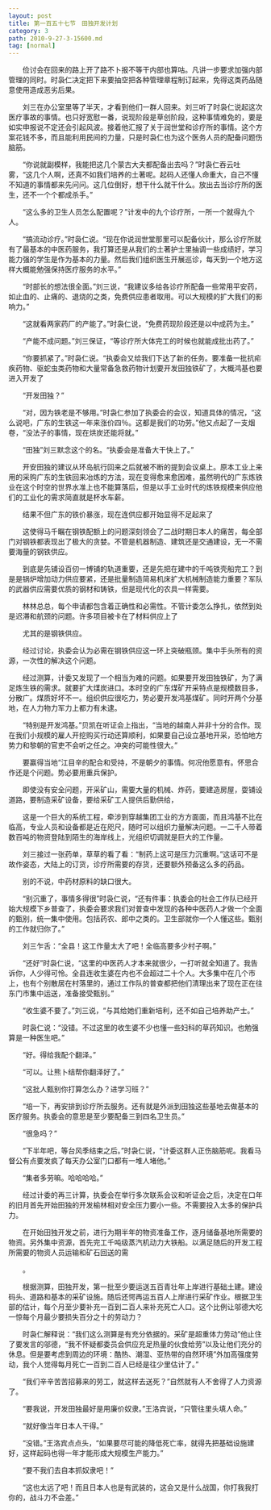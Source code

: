 ```yaml
---
layout: post
title: 第一百五十七节　田独开发计划
category: 3
path: 2010-9-27-3-15600.md
tag: [normal]
---
```


　　俭讨会在回来的路上开了路不卜报不等干内部也算咕。凡讲一步要求加强内部管理的同时。时袅仁决定把下来要抽空把各种管理章程制订起来，免得这类药品随意使用造成恶劣后果。

　　刘三在办公室里等了半天，才看到他们一群人回来。刘三听了时袅仁说起这次医疗事故的事情。也只好宽慰一番，说现阶段是草创阶段，这种事情难免的，要是如实申报说不定还会引起风波。接着他汇报了关于润世堂和诊疗所的事情。这个方案花钱不多，而且能利用民间的力量，只是时袅仁也为这个医务人员的配备问题伤脑筋。

　　“你说就副模样，我能把这几个蒙古大夫都配备出去吗？”时袅仁吞云吐雾，“这几个人啊，还真不如我们培养的土著呢。起码人还懂人命重大，自己不懂不知道的事情都来先问问。这几位倒好，想干什么就干什么。放出去当诊疗所的医生，还不一个个都成杀手。”

　　“这么多的卫生人员怎么配置呢？”计发中的九个诊疗所，一所一个就得九个人。

　　“搞流动诊疗。”时袅仁说。“现在你说润世堂那里可以配备伙计，那么诊疗所就有了最基本的中医药服务，我打算还是从我们的土著护士里抽调一些成绩好，学习能力强的学生是作为基本的力量。然后我们组织医生开展巡诊，每天到一个地方这样大概能勉强保持医疗服务的水平。”

　　“时部长的想法很全面。”刘三说，“我建议多给各诊疗所配备一些常用平安药，如止血的、止痛的、退烧的之类，免费供应患者取用。可以大规模的扩大我们的影响力。”

　　“这就看两家药厂的产能了。”时袅仁说，“免费药现阶段还是以中成药为主。”

　　“产能不成问题。”刘三保证，“等诊疗所大体完工的时候也就能成批出药了。”

　　“你要抓紧了。”时袅仁说。“执委会又给我们下达了新的任务。要准备一批抗疟疾药物、驱蛇虫类药物和大量常备急救药物计划要开发田独铁矿了，大概鸿基也要进入开发了

　　“开发田独？”

　　“对，因为铁老是不够用。”时袅仁参加了执委会的会议，知道具体的情况，“这么说吧，广东的生铁这一年来涨价四％。这都是我们的功劳。”他又点起了一支烟卷，“没法子的事情，现在烘炭还能将就。”

　　“田独”刘三默念这个的名。“执委会是准备大干快上了。”

　　开安田独的建议从环岛航行回来之后就被不断的提到会议桌上。原本工业上来用的采购广东的生铁回来冶炼的方法，现在变得愈来愈困难，虽然明代的广东炼铁业在这个时空的世界水准上也不能算落后，但是以手工业时代的炼铁规模来供应他们的工业化的需求简直就是杯水车薪。

　　结果不但广东的铁价暴涨，现在连供应都开始显得不足起来了

　　这使得马千瞩在钢铁配额上的问题深刻领会了二战时期日本人的痛苦，每全部门对钢铁都表现出了极大的贪婪。不管是机器制造、建筑还是交通建设，无一不需要海量的钢铁供应。

　　到底是先铺设百仞一博铺的轨道重要，还是先把在建中的千吨铁壳船完工？到是是锅炉增加动力供应要紧，还是批量制造简易机床扩大机械制造能力重要？军队的武器供应需要优质的钢材和铸铁，但是现代化的农具一样需要。

　　林林总总，每个申请都包含着正确性和必需性。不管计委怎么挣扎，依然到处是迟滞和航颈的问题。许多项目被卡在了材料供应上了

　　尤其的是钢铁供应。

　　经过讨论，执委会认为必需在钢铁供应这一环上突破瓶颈。集中手头所有的资源，一次性的解决这个问题。

　　经过测算，计委又发现了一个相当为难的问题。如果要开发田独铁矿，为了满足炼生铁的需求。就要扩大煤炭进口。本时空的广东煤矿开采特点是规模数目多，分散广。煤质好坏不一。组织供应很吃力，势必要开发鸿基煤矿。同时开两个分基地，在人力物力军力上都力有未逮。

　　“特别是开发鸿基。”贝凯在听证会上指出，“当地的越南人并非十分的合作。现在我们小规模的雇人开挖购买行动还算顺利，如果要自己设立基地开采，恐怕地方势力和黎朝的官吏不会听之任之。冲突的可能性很大。”

　　要赢得当地“江目辛的配合和受持，不是朝夕的事情。何况他愿意有。怀思合作还是个问题。势必要用重兵保护。

　　即使没有安全问题，开采矿山，需要大量的机械、炸药，要建造房屋，耍铺设道路，要制造采矿设备，要给采矿工人提供后勤供给，

　　这是一个巨大的系统工程，牵涉到穿越集团工业的方方面面，而且鸿基不比在临高，专业人员和设备都是近在咫尺，随时可以组织力量解决问题。一二千人带着数百吨的物资登陆到陌生的海岸线上，光组织切调就是巨大的工作量。

　　刘三接过一张药单，草草的看了看：“制药上这可是压力沉重啊。”这话可不是故作姿态，大陆上的订货，诊疗所需要的存货，还要额外预备这么多的药品。

　　别的不说，中药材原料的缺口很大。

　　“别沉重了，事情多得很”时袅仁说，“还有件事：执委会的社会工作队已经开始大规模下乡普查了，执委会要求我们对普查中发现的各种中医药人才做一个全面的甄别，统一集中使用。包括药农、郎中之类的。卫生部就你一个人懂这些。甄别的工作就归你了。”

　　刘三乍舌：“全县！这工作量太大了吧！全临高要多少村子啊。”

　　“还好”时袅仁说，“这里的中医药人才本来就很少，一打听就全知道了。我告诉你，人少得可怜。全县连收生婆在内也不会超过二十个人。大多集中在几个市上，也有个别散居在村落里的，通过工作队的普查都把他们清理出来了现在正在往东门市集中运送，准备接受甄别。”

　　“收生婆不要了。”刘三说，“与其给她们重新培利，还不如自己培养助产士。”

　　时袅仁说：“没错。不过这里的收生婆不少也懂一些妇科的草药知识。也勉强算是一种医生吧。”

　　“好。得给我配个翻泽。”

　　“可以。让熊卜结帮你翻泽好了。”

　　“这批人甄别你打算怎么办？进学习班？”

　　“培一下，再安排到诊疗所去服务。还有就是外派到田独这些基地去做基本的医疗服务。执委会的意思是至少要配备三到四名卫生员。”

　　“很急吗？”

　　“下半年吧，等台风季结束之后。”时袅仁说，“计委这群人正伤脑筋呢。我看马督公有点要发疯了每天办公室门口都有一堆人堵他。”

　　“集者多劳嘛。哈哈哈哈。”

　　经过计委的再三计算，执委会在举行多次联系会议和听证会之后，决定在口年的旧月首先开始田独的开发榆林相对安全压力要小一些。不需要投入太多的保护兵力。

　　在开始田独开发之前，进行为期半年的物资准备工作，逐月储备基地所需要的物资。另外集中资源，首先完工千吨级蒸汽机动力大铁船。以满足随后的开发工程所需要的物资人员运输和矿石回送的需

　　。

　　根据测算，田独开发，第一批至少要运送五百青壮年上岸进行基础土建。建设码头、道路和基本的采矿设施。随后还愕再运五百人上岸进行采矿作业。根据卫生部的估计，每个月至少要补充一百到二百人来补充死亡人口。这个比例让邬德大吃一惊每个月最少要损失百分之十的劳动力？

　　时袅仁解释说：“我们这么测算是有充分依据的。采矿是超重体力劳动”他止住了要发言的邬德，“我不怀疑都委员会供应充足热量的伙食给劳”以及让他们充分的休息。但是要考虑到周边的环境：酷热、潮湿、亚热带的自然环境”外加高强度劳动，我个人觉得每月死亡一百到二百人已经是往少里估计了。”

　　“我们辛辛苦苦招募来的劳工，就这样去送死？”自然就有人不舍得了人力资源了。

　　“要我说，开发田独最好是用廉价奴隶。”王洛宾说，“只管往里头填人命。”

　　“就好像当年日本人干得。”

　　“没错。”王洛宾点点头，“如果要尽可能的降低死亡率，就得先把基础设施建好，这样起码也得一年才能形成大规模生产能力。”

　　“要不我们去自本抓奴隶吧！”

　　“这也太远了吧！而且日本人也是有武装的，这会又是什么战国，你打我我打你的，战斗力不会差。”